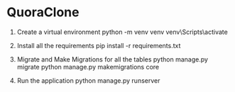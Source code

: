# QuoraClone

1. Create a virtual environment
python -m venv venv
venv\Scripts\activate

2. Install all the requirements
pip install -r requirements.txt

3. Migrate and Make Migrations for all the tables
python manage.py migrate
python manage.py makemigrations core

4. Run the application
python manage.py runserver

